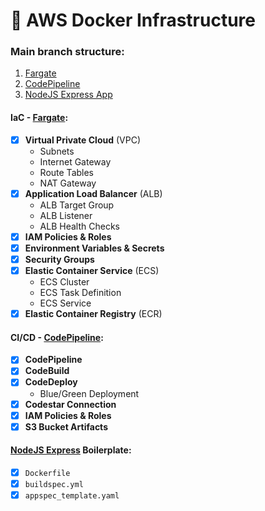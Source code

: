 # 🚜 AWS Docker Infrastructure

### Main branch structure:
1. [Fargate](./fargate/README.md)
2. [CodePipeline](./codepipeline/README.md)
3. [NodeJS Express App](./fargate/docker/nodejs-express/README.md)

#### **IaC - [Fargate](./fargate/README.md)**:
- [x] **Virtual Private Cloud** (VPC)
    - Subnets
    - Internet Gateway
    - Route Tables
    - NAT Gateway
- [x] **Application Load Balancer** (ALB)
    - ALB Target Group
    - ALB Listener
    - ALB Health Checks
- [x] **IAM Policies & Roles**
- [x] **Environment Variables & Secrets**
- [x] **Security Groups**
- [x] **Elastic Container Service** (ECS)
    - ECS Cluster
    - ECS Task Definition
    - ECS Service
- [x] **Elastic Container Registry** (ECR)

#### **CI/CD - [CodePipeline](./codepipeline/README.md)**:
- [x] **CodePipeline**
- [x] **CodeBuild**
- [x] **CodeDeploy**
    - Blue/Green Deployment
- [x] **Codestar Connection**
- [X] **IAM Policies & Roles**
- [X] **S3 Bucket Artifacts**

#### **[NodeJS Express](./fargate/docker/nodejs-express/README.md) Boilerplate**:
- [x] `Dockerfile`
- [x] `buildspec.yml`
- [x] `appspec_template.yaml`
